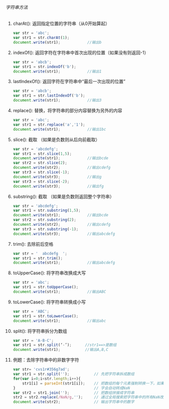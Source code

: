###### 字符串方法

1. charAt(): 返回指定位置的字符串（从0开始算起）

   ```javascript
   var str = 'abc';
   var str1 = str.charAt(1);
   document.write(str1);			//输出b
   ```

2. indexOf(): 返回字符在字符串中首次出现的位置（如果没有则返回-1）

   ```javascript
   var str = 'abcb';
   var str1 = str.indexOf('b');
   document.write(str1);			//输出1
   ```

3. lastIndexOf(): 返回字符在字符串中“最后一次出现的位置”

   ```javascript
   var str = 'abcb';
   var str1 = str.lastIndexOf('b');
   document.write(str1);			//输出3
   ```

4. replace(): 替换，将字符串的部分内容替换为另外的内容

   ```javascript
   var str = 'abc';
   var str1 = str.replace('a','1');
   document.write(str1);			//输出1bc
   ```

5. slice(): 截取 （如果是负数则从后向前截取）

   ```javascript
   var str = 'abcdefg';
   var str1 = str.slice(1,5);
   document.write(str1);			//输出bcde
   var str2 = str.slice(2);
   document.write(str2);			//输出cdefg
   var str3 = str.slice(-1);
   document.write(str3);			//输出g
   var str3 = str.slice(-2);
   document.write(str3);			//输出fg
   ```

6. substring(): 截取 （如果是负数则返回整个字符串）

   ```javascript
   var str = 'abcdefg';
   var str1 = str.substring(1,5);
   document.write(str1);			//输出bcde
   var str2 = str.substring(2);
   document.write(str2);			//输出cdefg
   var str3 = str.substring(-1);
   document.write(str3);			//输出abcdefg
   ```

7. trim():  去除前后空格

   ```javascript
   var str = '  abcdefg  ';
   var str1 = str.trim();
   document.write(str1);			//输出abcdefg
   ```

8. toUpperCase(): 将字符串改换成大写

   ```javascript
   var str = 'abc';
   var str1 = str.toUpperCase();
   document.write(str1);			//输出ABC
   ```

9. toLowerCase(): 将字符串转换成小写

   ```javascript
   var str = 'ABC';
   var str1 = str.toLowerCase();
   document.write(str1);			//输出abc
   
   ```

10. split(): 将字符串拆分为数组

    ```javascript
    var str = 'A-B-C';
    var str1 = str.split(‘-’);		//str1==>是数组
    document.write(str1);			//输出A,B,C
    
    ```

11. 例题：去除字符串中的非数字字符

    ```javascript
    var str= 'cvs1r#356g7ad';
    var str1 = str.split('');			// 先把字符串拆成数组
    for(var i=0;i<str.length;i++){
        str1[i] = parseInt(str1[i]);	// 把数组的每个元素强制转换一下，如果不是数
    }									// 字会自动转成NaN
    var str2 = str1.join('');			// 把数组拼接成字符串
    str2 = str2.replace(/NaN/g,'');		// 通过全局搜索把字符串中的所有NaN改成‘’
    document.write(str2);				// 输出字符串中的数字
    
    ```

    